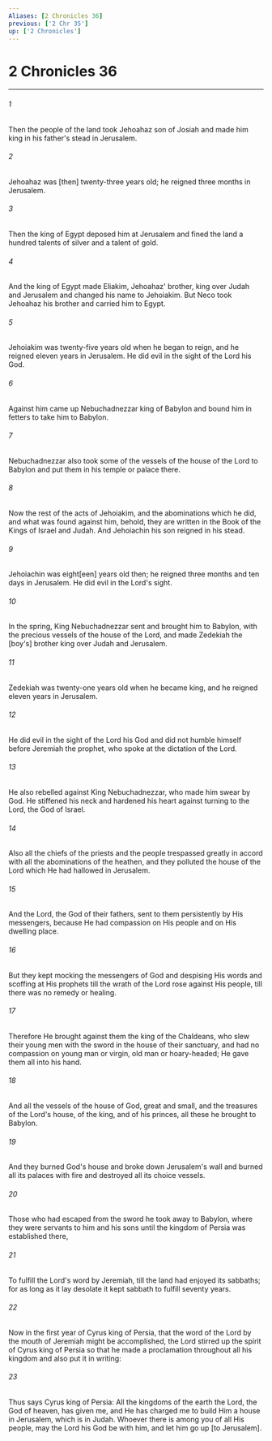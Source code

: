 ```yaml
---
Aliases: [2 Chronicles 36]
previous: ['2 Chr 35']
up: ['2 Chronicles']
---
```

# 2 Chronicles 36

***


###### 1 


Then the people of the land took Jehoahaz son of Josiah and made him king in his father's stead in Jerusalem. 


###### 2 


Jehoahaz was [then] twenty-three years old; he reigned three months in Jerusalem. 


###### 3 


Then the king of Egypt deposed him at Jerusalem and fined the land a hundred talents of silver and a talent of gold. 


###### 4 


And the king of Egypt made Eliakim, Jehoahaz' brother, king over Judah and Jerusalem and changed his name to Jehoiakim. But Neco took Jehoahaz his brother and carried him to Egypt. 


###### 5 


Jehoiakim was twenty-five years old when he began to reign, and he reigned eleven years in Jerusalem. He did evil in the sight of the Lord his God. 


###### 6 


Against him came up Nebuchadnezzar king of Babylon and bound him in fetters to take him to Babylon. 


###### 7 


Nebuchadnezzar also took some of the vessels of the house of the Lord to Babylon and put them in his temple or palace there. 


###### 8 


Now the rest of the acts of Jehoiakim, and the abominations which he did, and what was found against him, behold, they are written in the Book of the Kings of Israel and Judah. And Jehoiachin his son reigned in his stead. 


###### 9 


Jehoiachin was eight[een] years old then; he reigned three months and ten days in Jerusalem. He did evil in the Lord's sight. 


###### 10 


In the spring, King Nebuchadnezzar sent and brought him to Babylon, with the precious vessels of the house of the Lord, and made Zedekiah the [boy's] brother king over Judah and Jerusalem. 


###### 11 


Zedekiah was twenty-one years old when he became king, and he reigned eleven years in Jerusalem. 


###### 12 


He did evil in the sight of the Lord his God and did not humble himself before Jeremiah the prophet, who spoke at the dictation of the Lord. 


###### 13 


He also rebelled against King Nebuchadnezzar, who made him swear by God. He stiffened his neck and hardened his heart against turning to the Lord, the God of Israel. 


###### 14 


Also all the chiefs of the priests and the people trespassed greatly in accord with all the abominations of the heathen, and they polluted the house of the Lord which He had hallowed in Jerusalem. 


###### 15 


And the Lord, the God of their fathers, sent to them persistently by His messengers, because He had compassion on His people and on His dwelling place. 


###### 16 


But they kept mocking the messengers of God and despising His words and scoffing at His prophets till the wrath of the Lord rose against His people, till there was no remedy or healing. 


###### 17 


Therefore He brought against them the king of the Chaldeans, who slew their young men with the sword in the house of their sanctuary, and had no compassion on young man or virgin, old man or hoary-headed; He gave them all into his hand. 


###### 18 


And all the vessels of the house of God, great and small, and the treasures of the Lord's house, of the king, and of his princes, all these he brought to Babylon. 


###### 19 


And they burned God's house and broke down Jerusalem's wall and burned all its palaces with fire and destroyed all its choice vessels. 


###### 20 


Those who had escaped from the sword he took away to Babylon, where they were servants to him and his sons until the kingdom of Persia was established there, 


###### 21 


To fulfill the Lord's word by Jeremiah, till the land had enjoyed its sabbaths; for as long as it lay desolate it kept sabbath to fulfill seventy years. 


###### 22 


Now in the first year of Cyrus king of Persia, that the word of the Lord by the mouth of Jeremiah might be accomplished, the Lord stirred up the spirit of Cyrus king of Persia so that he made a proclamation throughout all his kingdom and also put it in writing: 


###### 23 


Thus says Cyrus king of Persia: All the kingdoms of the earth the Lord, the God of heaven, has given me, and He has charged me to build Him a house in Jerusalem, which is in Judah. Whoever there is among you of all His people, may the Lord his God be with him, and let him go up [to Jerusalem].
